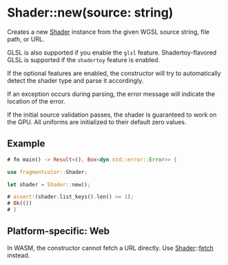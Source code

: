 # Shader::new(source: string)

Creates a new [Shader](https://fragmentcolor.org/api/core/shader) instance from the given WGSL source string, file path, or URL.

GLSL is also supported if you enable the `glsl` feature.
Shadertoy-flavored GLSL is supported if the `shadertoy` feature is enabled.

If the optional features are enabled, the constructor will try to automatically
detect the shader type and parse it accordingly.

If an exception occurs during parsing, the error message will indicate the location of the error.

If the initial source validation passes, the shader is guaranteed to work on the GPU. All uniforms are initialized to their default zero values.

## Example

```rust
# fn main() -> Result<(), Box<dyn std::error::Error>> {

use fragmentcolor::Shader;

let shader = Shader::new();

# assert!(shader.list_keys().len() >= 1);
# Ok(())
# }
```

## Platform-specific: Web

In WASM, the constructor cannot fetch a URL directly. Use [Shader](https://fragmentcolor.org/api/core/shader)::[fetch](https://fragmentcolor.org/api/shader/fetch) instead.
